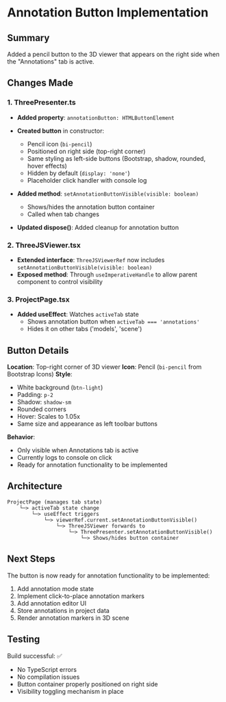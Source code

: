 # Annotation Button Implementation

## Summary

Added a pencil button to the 3D viewer that appears on the right side when the "Annotations" tab is active.

## Changes Made

### 1. ThreePresenter.ts
- **Added property**: `annotationButton: HTMLButtonElement`
- **Created button** in constructor:
  - Pencil icon (`bi-pencil`)
  - Positioned on right side (top-right corner)
  - Same styling as left-side buttons (Bootstrap, shadow, rounded, hover effects)
  - Hidden by default (`display: 'none'`)
  - Placeholder click handler with console log
  
- **Added method**: `setAnnotationButtonVisible(visible: boolean)`
  - Shows/hides the annotation button container
  - Called when tab changes

- **Updated dispose()**: Added cleanup for annotation button

### 2. ThreeJSViewer.tsx
- **Extended interface**: `ThreeJSViewerRef` now includes `setAnnotationButtonVisible(visible: boolean)`
- **Exposed method**: Through `useImperativeHandle` to allow parent component to control visibility

### 3. ProjectPage.tsx
- **Added useEffect**: Watches `activeTab` state
  - Shows annotation button when `activeTab === 'annotations'`
  - Hides it on other tabs ('models', 'scene')

## Button Details

**Location**: Top-right corner of 3D viewer
**Icon**: Pencil (`bi-pencil` from Bootstrap Icons)
**Style**: 
- White background (`btn-light`)
- Padding: `p-2`
- Shadow: `shadow-sm`
- Rounded corners
- Hover: Scales to 1.05x
- Same size and appearance as left toolbar buttons

**Behavior**:
- Only visible when Annotations tab is active
- Currently logs to console on click
- Ready for annotation functionality to be implemented

## Architecture

```
ProjectPage (manages tab state)
    └─> activeTab state change
        └─> useEffect triggers
            └─> viewerRef.current.setAnnotationButtonVisible()
                └─> ThreeJSViewer forwards to
                    └─> ThreePresenter.setAnnotationButtonVisible()
                        └─> Shows/hides button container
```

## Next Steps

The button is now ready for annotation functionality to be implemented:
1. Add annotation mode state
2. Implement click-to-place annotation markers
3. Add annotation editor UI
4. Store annotations in project data
5. Render annotation markers in 3D scene

## Testing

Build successful: ✅
- No TypeScript errors
- No compilation issues
- Button container properly positioned on right side
- Visibility toggling mechanism in place
